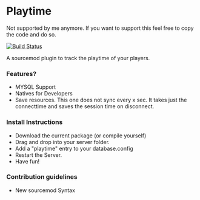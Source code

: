 # Playtime #
Not supported by me anymore. If you want to support this feel free to copy the code and do so.

[![Build Status](https://travis-ci.com/good-live/playtime.svg?token=r1R7YYuxVTsy7HYt2kzQ&branch=master)](https://travis-ci.com/good-live/playtime)

A sourcemod plugin to track the playtime of your players.

### Features? ###

* MYSQL Support
* Natives for Developers
* Save resources. This one does not sync every x sec. It takes just the connecttime and saves the session time on disconnect.

### Install Instructions ###

* Download the current package (or compile yourself)
* Drag and drop into your server folder.
* Add a "playtime" entry to your database.config
* Restart the Server.
* Have fun!

### Contribution guidelines ###

* New sourcemod Syntax
